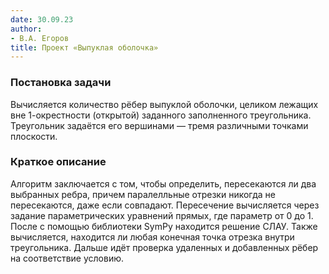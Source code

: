 ```yaml
---
date: 30.09.23
author:
- В.А. Егоров
title: Проект «Выпуклая оболочка»
---
```


### Постановка задачи
Вычисляется количество рёбер выпуклой оболочки, целиком лежащих вне 1-окрестности (открытой) заданного заполненного треугольника. Треугольник задаётся его вершинами — тремя различными точками плоскости.

### Краткое описание 
Алгоритм заключается с том, чтобы определить, пересекаются ли два выбранных ребра, причем паралелльные отрезки никогда не пересекаются, даже если совпадают.
Пересечение вычисляется через задание параметрических уравнений прямых, где параметр от 0 до 1.
После с помощью библиотеки SymPy находится решение СЛАУ.
Также вычисляется, находится ли любая конечная точка отрезка внутри треугольника.
Дальше идёт проверка удаленных и добавленных рёбер на соответствие условию.
